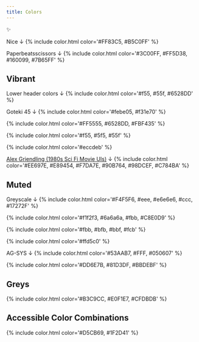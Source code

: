 ```yaml
---
title: Colors
---
```


✨

Nice ↓
{% include color.html color='#FF83C5, #B5C0FF' %}

Paperbeatsscissors ↓
{% include color.html color='#3C00FF, #FF5D38, #160099, #7B65FF' %}

## Vibrant

Lower header colors ↓
{% include color.html color='#f55, #55f, #6528DD' %}

Goteki 45 ↓
{% include color.html color='#febe05, #f31e70' %}

{% include color.html color='#FF5555, #6528DD, #FBF435' %}

{% include color.html color='#f55, #5f5, #55f' %}

{% include color.html color='#eccdeb' %}

[Alex Griendling (1980s Sci Fi Movie UIs)](https://twitter.com/alexgriendling/status/1055167173776289792) ↓
{% include color.html color='#EE697E, #E89454, #F7DA7E, #90B764, #98DCEF, #C784BA' %}

## Muted

Greyscale ↓
{% include color.html color='#F4F5F6, #eee, #e6e6e6, #ccc, #17272F' %}

{% include color.html color='#f1f2f3, #6a6a6a, #fbb, #C8E0D9' %}

{% include color.html color='#fbb, #bfb, #bbf, #fcb' %}

{% include color.html color='#ffd5c0' %}

AG-SYS ↓
{% include color.html color='#53AAB7, #FFF, #050607' %}

{% include color.html color='#DD6E7B, #81D3DF, #BBDEBF' %}

## Greys

{% include color.html color='#B3C9CC, #E0F1E7, #CFDBDB' %}

## Accessible Color Combinations

{% include color.html color='#D5CB69, #1F2D41' %}